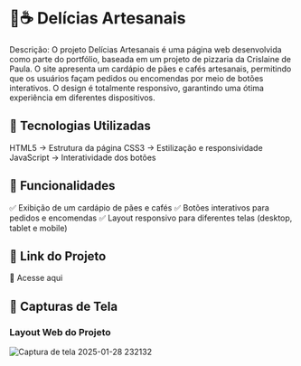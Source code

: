 # 🥖☕ Delícias Artesanais
 Descrição:
O projeto Delícias Artesanais é uma página web desenvolvida como parte do portfólio, baseada em um projeto de pizzaria da Crislaine de Paula. O site apresenta um cardápio de pães e cafés artesanais, permitindo que os usuários façam pedidos ou encomendas por meio de botões interativos. O design é totalmente responsivo, garantindo uma ótima experiência em diferentes dispositivos.

## 🚀 Tecnologias Utilizadas

HTML5 → Estrutura da página
CSS3 → Estilização e responsividade
JavaScript → Interatividade dos botões

## 🎯 Funcionalidades
✅ Exibição de um cardápio de pães e cafés
✅ Botões interativos para pedidos e encomendas
✅ Layout responsivo para diferentes telas (desktop, tablet e mobile)

## 🔗 Link do Projeto
📌 Acesse aqui 



## 📸 Capturas de Tela

### Layout Web do Projeto
![Captura de tela 2025-01-28 232132](https://github.com/user-attachments/assets/49094c96-7cd7-4503-87be-867e330c0a30)
